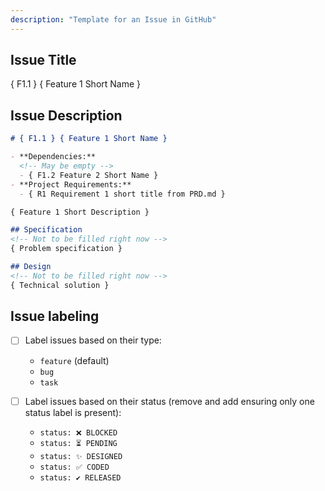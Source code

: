 ```yaml
---
description: "Template for an Issue in GitHub"
---
```


## Issue Title

{ F1.1 } { Feature 1 Short Name }

## Issue Description

````markdown
# { F1.1 } { Feature 1 Short Name }

- **Dependencies:** 
  <!-- May be empty -->
  - { F1.2 Feature 2 Short Name }
- **Project Requirements:** 
  - { R1 Requirement 1 short title from PRD.md }

{ Feature 1 Short Description }

## Specification
<!-- Not to be filled right now -->
{ Problem specification }

## Design
<!-- Not to be filled right now -->
{ Technical solution }
````

## Issue labeling

- [ ] Label issues based on their type:
  - `feature` (default)
  - `bug`
  - `task`

- [ ] Label issues based on their status (remove and add ensuring only one status label is present):
  - `status: ❌ BLOCKED`
  - `status: ⏳ PENDING`
  - `status: ✨ DESIGNED`
  - `status: ✅ CODED`
  - `status: ✔️ RELEASED`
